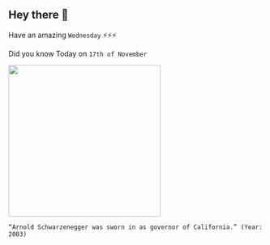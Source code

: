 ## Hey there 👋
Have an amazing `Wednesday` ⚡⚡⚡

Did you know Today on `17th of November`
 
 [<img src="https://upload.wikimedia.org/wikipedia/commons/b/be/Arnold_Schwarzenegger_-_2019_%2833730956438%29_%28cropped%29.jpg" width="300" />](https://en.wikipedia.org/wiki/First_term_of_Arnold_Schwarzenegger_as_governor_of_California) 
 ```
“Arnold Schwarzenegger was sworn in as governor of California.” (Year: 2003)
```

